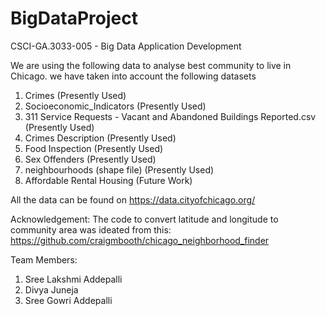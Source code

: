 # BigDataProject
CSCI-GA.3033-005 - Big Data Application Development


We are using the following data to analyse best community to live in Chicago. we have taken into account the following datasets

1. Crimes (Presently Used)
2. Socioeconomic_Indicators (Presently Used)
3. 311 Service Requests - Vacant and Abandoned Buildings Reported.csv (Presently Used)
4. Crimes Description (Presently Used)
5. Food Inspection (Presently Used)
6. Sex Offenders (Presently Used)
7. neighbourhoods (shape file) (Presently Used)
8. Affordable Rental Housing (Future Work)

All the data can be found on https://data.cityofchicago.org/


Acknowledgement: The code to convert latitude and longitude to community area was ideated from this:  
https://github.com/craigmbooth/chicago_neighborhood_finder


Team Members:
1. Sree Lakshmi Addepalli
2. Divya Juneja
3. Sree Gowri Addepalli
